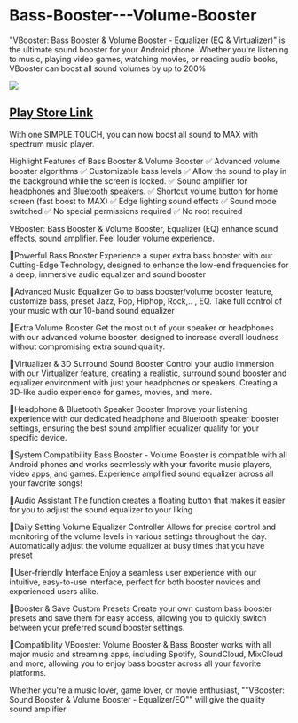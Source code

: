# Bass-Booster---Volume-Booster
"VBooster: Bass Booster &amp; Volume Booster - Equalizer (EQ &amp; Virtualizer)" is the ultimate sound booster for your Android phone. Whether you're listening to music, playing video games, watching movies, or reading audio books, VBooster can boost all sound volumes by up to 200%

![](https://play-lh.googleusercontent.com/IIUmJ7onXeFLHhTWBZy0m1VXS15Yb4jRnZi-LmSRUS5K1wwVwFx_dLpzQfqqvvAxn_I=w240-h480-rw)

## [Play Store Link](https://play.google.com/store/apps/details?id=com.volumebooster.bassbooster.songmanager)


With one SIMPLE TOUCH, you can now boost all sound to MAX with spectrum music player.

Highlight Features of Bass Booster & Volume Booster
✅ Advanced volume booster algorithms
✅ Customizable bass levels
✅ Allow the sound to play in the background while the screen is locked.
✅ Sound amplifier for headphones and Bluetooth speakers.
✅ Shortcut volume button for home screen (fast boost to MAX)
✅ Edge lighting sound effects
✅ Sound mode switched
✅ No special permissions required
✅ No root required

VBooster: Bass Booster & Volume Booster, Equalizer (EQ) enhance sound effects, sound amplifier. Feel louder volume experience.

📣Powerful Bass Booster
Experience a super extra bass booster with our Cutting-Edge Technology, designed to enhance the low-end frequencies for a deep, immersive audio equalizer and sound booster

📣Advanced Music Equalizer
Go to bass booster/volume booster feature, customize bass, preset Jazz, Pop, Hiphop, Rock,.. , EQ. Take full control of your music with our 10-band sound equalizer

📣Extra Volume Booster
Get the most out of your speaker or headphones with our advanced volume booster, designed to increase overall loudness without compromising extra sound quality.

📣Virtualizer & 3D Surround Sound Booster
Control your audio immersion with our Virtualizer feature, creating a realistic, surround sound booster and equalizer environment with just your headphones or speakers. Creating a 3D-like audio experience for games, movies, and more.

📣Headphone & Bluetooth Speaker Booster
Improve your listening experience with our dedicated headphone and Bluetooth speaker booster settings, ensuring the best sound amplifier equalizer quality for your specific device.

📣System Compatibility
Bass Booster - Volume Booster is compatible with all Android phones and works seamlessly with your favorite music players, video apps, and games. Experience amplified sound equalizer across all your favorite songs!

📣Audio Assistant
The function creates a floating button that makes it easier for you to adjust the sound equalizer to your liking

📣Daily Setting Volume Equalizer Controller
Allows for precise control and monitoring of the volume levels in various settings throughout the day. Automatically adjust the volume equalizer at busy times that you have preset

📣User-friendly Interface
Enjoy a seamless user experience with our intuitive, easy-to-use interface, perfect for both booster novices and experienced users alike.

📣Booster & Save Custom Presets
Create your own custom bass booster presets and save them for easy access, allowing you to quickly switch between your preferred sound booster settings.

📣Compatibility
VBooster: Volume Booster & Bass Booster works with all major music and streaming apps, including Spotify, SoundCloud, MixCloud and more, allowing you to enjoy bass booster across all your favorite platforms.

Whether you're a music lover, game lover, or movie enthusiast, ""VBooster: Sound Booster & Volume Booster - Equalizer/EQ"" will give the quality sound amplifier

